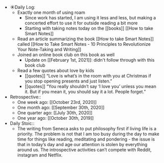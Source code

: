 - ☀️Daily Log:
    - Exactly one month of using roam
        - Since work has started, I am using it less and less, but making a concerted effort to use it for outside reading a bit more
        - Starting with taking notes today on the [[books]] [[How to take Smart Notes]]
    - Read an article summarizing the book [[How to take Smart Notes]] called [[How to Take Smart Notes - 10 Principles to Revolutionize Your Note-Taking and Writing]]
    - Joined an online book club on this book as well
        - Update on [[February 1st, 2021]]: didn't follow through with this book club
    -  Read a few quotes about love by kids
        - [[quotes]] “Love is what’s in the room with you at Christmas if you stop opening presents and just listen.”
        - [[quotes]] “You really shouldn’t say ‘I love you’ unless you mean it. But if you mean it, you should say it a lot. People forget.”
- Retrospective::
    - One week ago: [[October 23rd, 2020]]
    - One month ago: [[September 30th, 2020]]
    - One quarter ago: [[July 30th, 2020]]
    - One year ago: [[October 30th, 2019]]
- Daily Stoic::
    - The writing from Seneca asks to put philosophy first if living life is a priority. The problem is not that I am too busy during the day to make time for things like reading, meditating and pondering - the issue is that in today’s day and age our attention is stolen by everything around us. The introspective activities can’t compete with Reddit, instagram and Netflix.
